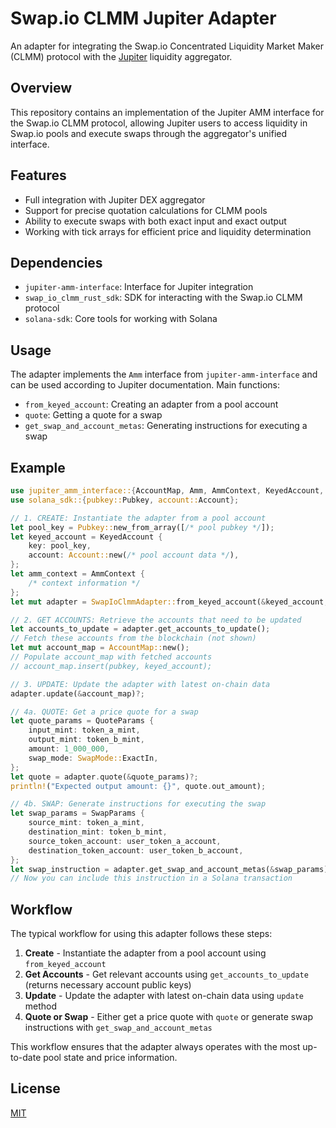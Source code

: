 # Swap.io CLMM Jupiter Adapter

An adapter for integrating the Swap.io Concentrated Liquidity Market Maker (CLMM) protocol with the [Jupiter](https://jup.ag/) liquidity aggregator.

## Overview

This repository contains an implementation of the Jupiter AMM interface for the Swap.io CLMM protocol, allowing Jupiter users to access liquidity in Swap.io pools and execute swaps through the aggregator's unified interface.

## Features

- Full integration with Jupiter DEX aggregator
- Support for precise quotation calculations for CLMM pools
- Ability to execute swaps with both exact input and exact output
- Working with tick arrays for efficient price and liquidity determination

## Dependencies

- `jupiter-amm-interface`: Interface for Jupiter integration
- `swap_io_clmm_rust_sdk`: SDK for interacting with the Swap.io CLMM protocol
- `solana-sdk`: Core tools for working with Solana

## Usage

The adapter implements the `Amm` interface from `jupiter-amm-interface` and can be used according to Jupiter documentation. Main functions:

- `from_keyed_account`: Creating an adapter from a pool account
- `quote`: Getting a quote for a swap
- `get_swap_and_account_metas`: Generating instructions for executing a swap

## Example

```rust
use jupiter_amm_interface::{AccountMap, Amm, AmmContext, KeyedAccount, QuoteParams, SwapParams, SwapMode};
use solana_sdk::{pubkey::Pubkey, account::Account};

// 1. CREATE: Instantiate the adapter from a pool account
let pool_key = Pubkey::new_from_array([/* pool pubkey */]);
let keyed_account = KeyedAccount {
    key: pool_key,
    account: Account::new(/* pool account data */),
};
let amm_context = AmmContext {
    /* context information */
};
let mut adapter = SwapIoClmmAdapter::from_keyed_account(&keyed_account, &amm_context)?;

// 2. GET ACCOUNTS: Retrieve the accounts that need to be updated
let accounts_to_update = adapter.get_accounts_to_update();
// Fetch these accounts from the blockchain (not shown)
let mut account_map = AccountMap::new();
// Populate account_map with fetched accounts
// account_map.insert(pubkey, keyed_account);

// 3. UPDATE: Update the adapter with latest on-chain data
adapter.update(&account_map)?;

// 4a. QUOTE: Get a price quote for a swap
let quote_params = QuoteParams {
    input_mint: token_a_mint,
    output_mint: token_b_mint,
    amount: 1_000_000,
    swap_mode: SwapMode::ExactIn,
};
let quote = adapter.quote(&quote_params)?;
println!("Expected output amount: {}", quote.out_amount);

// 4b. SWAP: Generate instructions for executing the swap
let swap_params = SwapParams {
    source_mint: token_a_mint,
    destination_mint: token_b_mint,
    source_token_account: user_token_a_account,
    destination_token_account: user_token_b_account,
};
let swap_instruction = adapter.get_swap_and_account_metas(&swap_params)?;
// Now you can include this instruction in a Solana transaction
```

## Workflow

The typical workflow for using this adapter follows these steps:

1. **Create** - Instantiate the adapter from a pool account using `from_keyed_account`
2. **Get Accounts** - Get relevant accounts using `get_accounts_to_update` (returns necessary account public keys)
3. **Update** - Update the adapter with latest on-chain data using `update` method
4. **Quote or Swap** - Either get a price quote with `quote` or generate swap instructions with `get_swap_and_account_metas`

This workflow ensures that the adapter always operates with the most up-to-date pool state and price information.

## License

[MIT](LICENSE)

